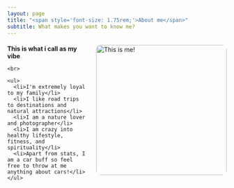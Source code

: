 ```yaml
---
layout: page
title: "<span style='font-size: 1.75rem;'>About me</span>"
subtitle: What makes you want to know me?
---
```


<div style="margin-bottom: 20px;"></div>

<div style="display: flex; align-items: flex-start;">
  
  <div style="flex: 1;">
    <div>
      <strong>This is what i call as my vibe</strong>
    </div>
    
    <br>
    
    <ul>
      <li>I'm extremely loyal to my family</li>
      <li>I like road trips to destinations and natural attractions</li>
      <li>I am a nature lover and photographer</li>
      <li>I am crazy into healthy lifestyle, fitness, and spirituality</li>
      <li>Apart from stats, I am a car buff so feel free to throw at me anything about cars!</li>
    </ul>
  </div>

  <div style="flex: 1; margin-left: 20px;">
    <img src="https://github.com/siddharthmaredu/siddharthmaredu.github.io/raw/master/assets/img/IMG_7208-compressed.jpg" alt="This is me!" style="width: 300px; border-radius: 10px; align-self: flex-start;">
  </div>

</div>
